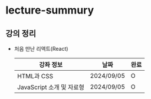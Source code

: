 # lecture-summury
## 강의 정리
- 처음 만난 리액트(React)

  | 강좌 정보                | 날짜         | 완료 |
  |----------------------|------------|----|
  | HTML과 CSS            | 2024/09/05 | O  |
  | JavaScript 소개 및 자료형  | 2024/09/05 | O  |